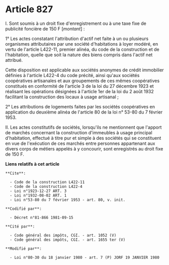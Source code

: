 # Article 827

I. Sont soumis à un droit fixe d'enregistrement ou à une taxe fixe de publicité foncière de 150 F [*montant*] :

1° Les actes constatant l'attribution d'actif net faite à un ou plusieurs organismes attributaires par une société
d'habitations à loyer modéré, en vertu de l'article L422-11, premier alinéa, du code de la construction et de l'habitation,
quelle que soit la nature des biens compris dans l'actif net attribué.

Cette disposition est applicable aux sociétés anonymes de crédit immobilier définies à l'article L422-4 du code précité,
ainsi qu'aux sociétés coopératives artisanales et aux groupements de ces mêmes coopératives constitués en conformité de
l'article 3 de la loi du 27 décembre 1923 et réalisant les opérations désignées à l'article 1er de la loi du 2 août 1932
facilitant la construction des locaux à usage artisanal ;

2° Les attributions de logements faites par les sociétés coopératives en application du deuxième alinéa de l'article 80 de la
loi n° 53-80 du 7 février 1953.

II. Les actes constitutifs de sociétés, lorsqu'ils ne mentionnent que l'apport de marchés concernant la construction
d'immeubles à usage principal d'habitation, effectué à titre pur et simple à des sociétés qui se constituent en vue de
l'exécution de ces marchés entre personnes appartenant aux divers corps de métiers appelés à y concourir, sont enregistrés au
droit fixe de 150 F.

**Liens relatifs à cet article**

	**Cite**:

	  - Code de la construction L422-11
	  - Code de la construction L422-4
	  - Loi n°1923-12-27 ART. 3
	  - Loi n°1932-08-02 ART. 1
	  - Loi n°53-80 du 7 février 1953 - art. 80, v. init.

	**Codifié par**:

	  - Décret n°81-866 1981-09-15

	**Cité par**:

	  - Code général des impôts, CGI. - art. 1052 (V)
	  - Code général des impôts, CGI. - art. 1655 ter (V)

	**Modifié par**:

	  - Loi n°80-30 du 18 janvier 1980 - art. 7 (P) JORF 19 JANVIER 1980

